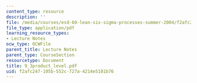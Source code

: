 ```yaml
---
content_type: resource
description: ''
file: /media/courses/esd-60-lean-six-sigma-processes-summer-2004/f2afc247105b552c727a4214e5101b76_9_3product_level.pdf
file_type: application/pdf
learning_resource_types:
- Lecture Notes
ocw_type: OCWFile
parent_title: Lecture Notes
parent_type: CourseSection
resourcetype: Document
title: 9_3product_level.pdf
uid: f2afc247-105b-552c-727a-4214e5101b76
---
```

